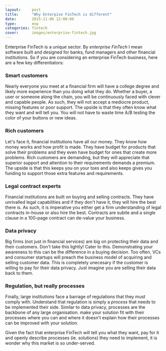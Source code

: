 ```yaml
---
layout: 	post
title: 		"Why Enterpise FinTech is different"
date:		2015-11-06 12:00:00
type:		exp
categories: fintech
cover:      images/enterprise-fintech.jpg 
---
```


Enterprise FinTech is a unique sector. By *enterprise FinTech* I mean software built and designed for banks, fund managers and other financial institutions. So if you are considering an enterprise FinTech business, here are a few key differentiators:

### Smart customers
Nearly everyone you meet at a financial firm will have a college degree and  likely more experience than you doing what they do. Whether a buyer, a user or someone along the chain, you will be continuously faced with clever and capable people. As such, they will not accept a mediocre product, missing features or poor support. The upside is that they often know what they want and will tell you. You will not have to waste time A/B testing the color of your buttons or new ideas.

### Rich customers
Let's face it, financial institutions have all our money. They know how money works and how profit is made. They have budget for products that solve their problems and they even have budget for ones that create more problems. Rich customers are demanding, but they will appreciate that superior support and attention to their requirements demands a premium. The upside is that this keeps you on your toes and also keeps gives you funding to support those extra features and requirements.

### Legal contract experts
Financial institutions are built on buying and selling contracts. They have unrivalled legal capabilities and if they don't have it, they will hire the best there is. As such, it is imperative you either get a firm understanding of legal contracts in-house or also hire the best. Contracts are subtle and a single clause in a 100-page contract can de-value your business.

### Data privacy
Big firms (not just in financial services) are big on protecting their data and their customers. Don't take this lightly! Cater to this. Demonstrating your awareness to this can be the difference in a buying decision. Too often, VCs and consumer startups will preach the business model of acquiring and selling customer data. This is completely unecesary if the customer is willing to pay for their data privacy. Just imagine you 
are selling their data back to them.

### Regulation, but really processes
Finally, large institutions face a barrage of regulations that they must comply with. Understand that regulation is simply a *process* that needs to be implemented their side. Similar to data privacy, processes are the backbone of any large organisation. make your solution fit with their processes where you can and where it doesn't explain how their processes can be improved with your solution.

Given the fact that enterprise FinTech will tell you what they want, pay for it and openly describe processes (ie. solutions) they need to implement, it is wonder why this market is so under-served.
